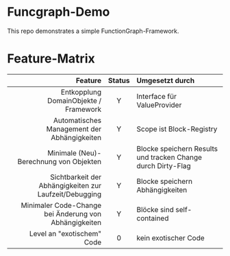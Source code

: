 # Funcgraph-Demo
This repo demonstrates a simple FunctionGraph-Framework.

# Feature-Matrix

Feature                                                | Status | Umgesetzt durch
------------------------------------------------------:|:------:|:-------------------------------------------------------------------
Entkopplung DomainObjekte / Framework                  | Y      | Interface für ValueProvider
Automatisches Management der Abhängigkeiten            | Y      | Scope ist Block-Registry
Minimale (Neu)-Berechnung von Objekten                 | Y      | Blocke speichern Results und tracken Change durch Dirty-Flag
Sichtbarkeit der Abhängigkeiten zur Laufzeit/Debugging | Y      | Blocke speichern Abhängigkeiten
Minimaler Code-Change bei Änderung von Abhängigkeiten  | Y      | Blöcke sind self-contained
Level an "exotischem" Code                             | 0      | kein exotischer Code